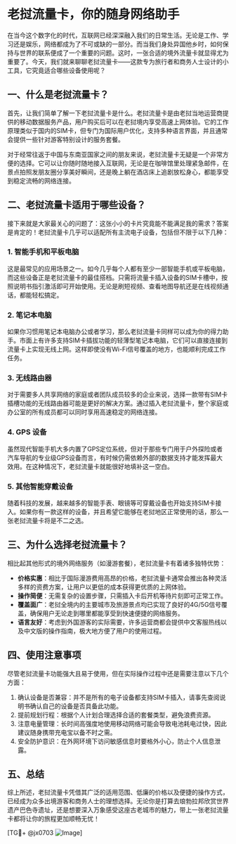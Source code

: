 # 老挝流量卡，你的随身网络助手

在当今这个数字化的时代，互联网已经深深融入我们的日常生活。无论是工作、学习还是娱乐，网络都成为了不可或缺的一部分。而当我们身处异国他乡时，如何保持与世界的联系便成了一个重要的问题。这时，一张合适的境外流量卡就显得尤为重要了。今天，我们就来聊聊老挝流量卡——这款专为旅行者和商务人士设计的小工具，它究竟适合哪些设备使用呢？

## 一、什么是老挝流量卡？

首先，让我们简单了解一下老挝流量卡是什么。老挝流量卡是由老挝当地运营商提供的移动数据服务产品，用户购买后可以在老挝境内享受高速上网体验。它的工作原理类似于国内的SIM卡，但专门为国际用户优化，支持多种语言界面，并且通常会提供一些针对游客特别设计的服务套餐。

对于经常往返于中国与东南亚国家之间的朋友来说，老挝流量卡无疑是一个非常方便的选择。它可以让你随时随地接入互联网，无论是在咖啡馆里处理紧急邮件，在景点拍照发朋友圈分享美好瞬间，还是晚上躺在酒店床上追剧放松身心，都能享受到稳定流畅的网络连接。

## 二、老挝流量卡适用于哪些设备？

接下来就是大家最关心的问题了：这张小小的卡片究竟能不能满足我的需求？答案是肯定的！老挝流量卡几乎可以适配所有主流电子设备，包括但不限于以下几种：

### 1. 智能手机和平板电脑
这是最常见的应用场景之一。如今几乎每个人都有至少一部智能手机或平板电脑，而这些设备正是老挝流量卡的最佳搭档。只需将流量卡插入设备的SIM卡槽中，按照说明书指引激活即可开始使用。无论是刷短视频、查看地图导航还是在线视频通话，都能轻松搞定。

### 2. 笔记本电脑
如果你习惯用笔记本电脑办公或者学习，那么老挝流量卡同样可以成为你的得力助手。市面上有许多支持SIM卡插拔功能的轻薄型笔记本电脑，它们可以直接连接到流量卡上实现无线上网。这样即使没有Wi-Fi信号覆盖的地方，也能顺利完成工作任务。

### 3. 无线路由器
对于需要多人共享网络的家庭或者团队成员较多的企业来说，选择一款带有SIM卡插槽功能的无线路由器可能是更好的解决方案。通过插入老挝流量卡，整个家庭或办公室的所有成员都可以同时享用高速稳定的网络连接。

### 4. GPS 设备
虽然现代智能手机大多内置了GPS定位系统，但对于那些专门用于户外探险或者汽车导航的专业级GPS设备而言，有时候仍需依赖外部的数据支持才能发挥最大效用。在这种情况下，老挝流量卡就能很好地填补这一空白。

### 5. 其他智能穿戴设备
随着科技的发展，越来越多的智能手表、眼镜等可穿戴设备也开始支持SIM卡接入。如果你有一款这样的设备，并且希望它能够在老挝地区正常使用的话，那么一张老挝流量卡将是不二之选。

## 三、为什么选择老挝流量卡？

相比起其他形式的境外网络服务（如漫游套餐），老挝流量卡有着诸多独特优势：

- **价格实惠**：相比于国际漫游费用高昂的价格，老挝流量卡通常会推出各种灵活多样的资费方案，让用户以更低的成本获得更优质的上网体验。
- **操作简便**：无需复杂的设置步骤，只需插入卡后开机等待片刻即可正常工作。
- **覆盖面广**：老挝全境内的主要城市及旅游景点均已实现了良好的4G/5G信号覆盖，确保用户无论走到哪里都能享受到快速便捷的网络服务。
- **语言友好**：考虑到外国游客的实际需要，许多运营商都会提供中文客服热线以及中文版的操作指南，极大地方便了用户的使用过程。

## 四、使用注意事项

尽管老挝流量卡功能强大且易于使用，但在实际操作过程中还是需要注意以下几个方面：

1. 确认设备是否兼容：并不是所有的电子设备都支持SIM卡插入，请事先查阅说明书确认自己的设备是否具备此功能。
2. 提前规划行程：根据个人计划合理选择合适的套餐类型，避免浪费资源。
3. 注意电量管理：长时间高强度地使用移动网络可能会导致电池耗电过快，因此建议随身携带充电宝以备不时之需。
4. 安全防护意识：在外网环境下访问敏感信息时要格外小心，防止个人信息泄露。

## 五、总结

综上所述，老挝流量卡凭借其广泛的适用范围、低廉的价格以及便捷的操作方式，已经成为众多出境游客和商务人士的理想选择。无论你是打算去琅勃拉邦欣赏世界遗产巴色寺遗址，还是想要深入万象感受这座古老城市的魅力，带上一张老挝流量卡都将让你的旅程更加顺畅无忧！

[TG💪+ @jx0703 ![Image](https://github.com/user-attachments/assets/dbca1d08-cadb-493c-b0ec-ad6f7a83f270)]